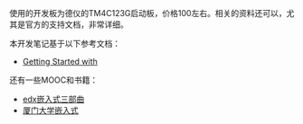 使用的开发板为德仪的TM4C123G启动板，价格100左右。相关的资料还可以，尤其是官方的支持文档，非常详细。

本开发笔记基于以下参考文档： 
- [Getting Started with](https://processors.wiki.ti.com/index.php/Getting_Started_with_the_TIVA%E2%84%A2_C-Series_TM4C123G_LaunchPad?DCMP=tivac&HQS=TM4C123G-Launchpad-Workshop) 

还有一些MOOC和书籍：
- [edx嵌入式三部曲]() 
- [厦门大学嵌入式]() 
